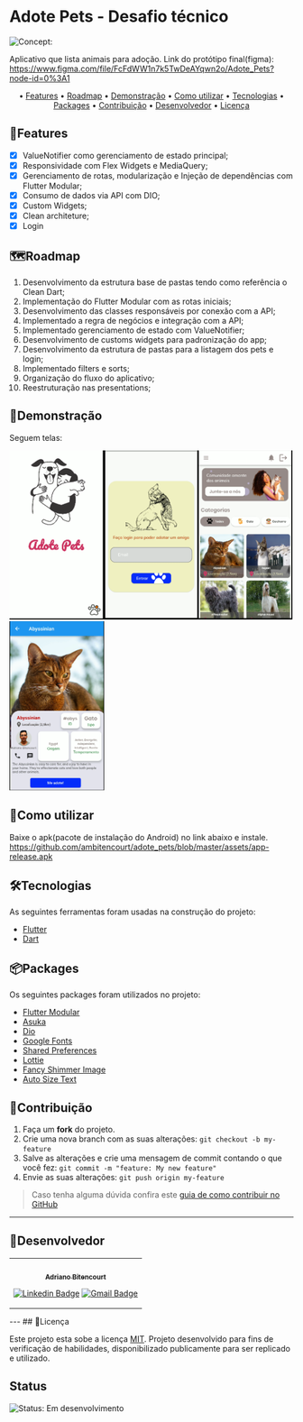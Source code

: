 # Adote Pets - Desafio técnico
![Concept:](https://img.shields.io/badge/Concept-Test-green)

Aplicativo que lista animais para adoção.
Link do protótipo final(figma): https://www.figma.com/file/FcFdWW1n7k5TwDeAYqwn2o/Adote_Pets?node-id=0%3A1

<p align="center"> • 
 <a href="#features">Features</a> •
 <a href="#roadmap">Roadmap</a> • 
 <a href="#demonstração">Demonstração</a> • 
 <a href="#como-utilizar">Como utilizar</a> •
 <a href="#tecnologias">Tecnologias</a> • 
 <a href="#packages">Packages</a> • 
 <a href="#contribuição">Contribuição</a>  •
 <a href="#desenvolvedores">Desenvolvedor</a> •
 <a href="#licença">Licença</a>
</p>

## 🧩Features

- [x] ValueNotifier como gerenciamento de estado principal;
- [x] Responsividade com Flex Widgets e MediaQuery;
- [x] Gerenciamento de rotas, modularização e Injeção de dependências com Flutter Modular;
- [x] Consumo de dados via API com DIO;
- [x] Custom Widgets;
- [x] Clean architeture;
- [x] Login

## 🗺Roadmap
1. Desenvolvimento da estrutura base de pastas tendo como referência o Clean Dart;
2. Implementação do Flutter Modular com as rotas iniciais;
3. Desenvolvimento das classes responsáveis por conexão com a API;
4. Implementado a regra de negócios e integração com a API;
5. Implementado gerenciamento de estado com ValueNotifier;
6. Desenvolvimento de customs widgets para padronização do app;
7. Desenvolvimento da estrutura de pastas para a listagem dos pets e login;
8. Implementado filters e sorts;
9. Organização do fluxo do aplicativo;
10. Reestruturação nas presentations;


## 🎨Demonstração

Seguem telas:

<img src="https://github.com/ambitencourt/adote_pets/blob/master/assets/images/1.PNG" height="300em"/><img src="https://github.com/ambitencourt/adote_pets/blob/master/assets/images/2.PNG" height="300em"/><img src="https://github.com/ambitencourt/adote_pets/blob/master/assets/images/3.PNG" height="300em"/><img src="https://github.com/ambitencourt/adote_pets/blob/master/assets/images/4.PNG" height="300em"/>


## 🏁Como utilizar

Baixe o apk(pacote de instalação do Android) no link abaixo e instale.
https://github.com/ambitencourt/adote_pets/blob/master/assets/app-release.apk

## 🛠Tecnologias

As seguintes ferramentas foram usadas na construção do projeto:

- [Flutter](https://flutter.dev/)
- [Dart](https://dart.dev/)

## 📦Packages

Os seguintes packages foram utilizados no projeto:

- [Flutter Modular](https://pub.dev/packages?q=flutter_modular)
- [Asuka](https://pub.dev/packages/asuka)
- [Dio](https://pub.dev/packages/dio)
- [Google Fonts](https://pub.dev/packages/google_fonts)
- [Shared Preferences](https://pub.dev/packages/shared_preferences)  
- [Lottie](https://pub.dev/packages/lottie)
- [Fancy Shimmer Image](https://pub.dev/packages?q=fancy_shimmer_image)
- [Auto Size Text](https://pub.dev/packages?q=auto_size_text)
## 🤝Contribuição

1. Faça um **fork** do projeto.
2. Crie uma nova branch com as suas alterações: `git checkout -b my-feature`
3. Salve as alterações e crie uma mensagem de commit contando o que você fez: `git commit -m "feature: My new feature"`
4. Envie as suas alterações: `git push origin my-feature`
> Caso tenha alguma dúvida confira este [guia de como contribuir no GitHub](./CONTRIBUTING.md)

---

## 📱Desenvolvedor

<table>
<tr>

<td>
<div align="center">
<a href="https://github.com/ambitencourt">
 <img style="border-radius: 50%;" src="https://avatars.githubusercontent.com/u/73924078?s=400&u=111fa3d893e5677088f0f0d8d4d74e52fdbc4e39&v=4" width="100px;" alt=""/>
 <br />
 <sub><b>Adriano Bitencourt</b></sub></a> <a href="https://github.com/ambitencourt" title="Github"></a>
<p>

[![Linkedin Badge](https://img.shields.io/badge/-Adriano-blue?style=flat-square&logo=Linkedin&logoColor=white&link=https://www.linkedin.com/in/adrianombitencourt/)](https://www.linkedin.com/in/adrianombitencourt/) 
[![Gmail Badge](https://img.shields.io/badge/-Gmail-c14438?style=flat-square&logo=Gmail&logoColor=white&link=mailto:adriano.mirandabitencourt@gmail.com)](mailto:adriano.mirandabitencourt@gmail.com)
</div>

</td>
</tr>
</table>
---
## 📝Licença

Este projeto esta sobe a licença [MIT](./LICENSE).
Projeto desenvolvido para fins de verificação de habilidades, disponibilizado publicamente para ser replicado e utilizado.



## Status

![Status: Em desenvolvimento](https://img.shields.io/badge/Status-Em%20desenvolvimento-blue)
